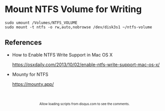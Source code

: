 # Mount NTFS Volume for Writing

```
sudo umount /Volumes/NTFS_VOLUME
sudo mount -t ntfs -o rw,auto,nobrowse /dev/disk3s1 ~/ntfs-volume
```

## References

- How to Enable NTFS Write Support in Mac OS X

    <https://osxdaily.com/2013/10/02/enable-ntfs-write-support-mac-os-x/>

- Mounty for NTFS

    <https://mounty.app/>

<br/>
<ClientOnly>
<Disqus shortname="notes-maxie-xyz" />
</ClientOnly>

<br/>
<div style="text-align: center; font-size: x-small">
    Allow loading scripts from disqus.com to see the comments.
</div>
